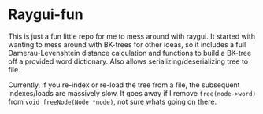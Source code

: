 # Raygui-fun

This is just a fun little repo for me to mess around with raygui. It started with wanting to mess around with BK-trees for other ideas, so it includes a full Damerau-Levenshtein distance calculation and functions to build a BK-tree off a provided word dictionary. Also allows serializing/deserializing tree to file.

Currently, if you re-index or re-load the tree from a file, the subsequent indexes/loads are massively slow. It goes away if I remove `free(node->word)` from `void freeNode(Node *node)`, not sure whats going on there.
